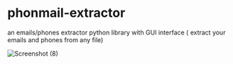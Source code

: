 # phonmail-extractor
an emails/phones extractor python library with GUI interface ( extract your emails and phones from any file) 

![Screenshot (8)](https://user-images.githubusercontent.com/60823745/132062604-1327ba51-2db8-4b72-9348-f43ec71e3980.png)

